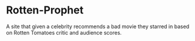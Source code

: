 # Rotten-Prophet
A site that given a celebrity recommends a bad movie they starred in based on Rotten Tomatoes critic and audience scores.

